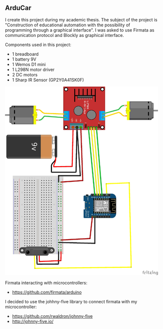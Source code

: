 ## ArduCar

I create this project during my academic thesis.
The subject of the project is "Construction of educational automation with the possibility of programming through a graphical interface".
I was asked to use Firmata as communication protocol and Blockly as graphical interface.

Components used in this project: 
- 1 breadboard
- 1 battery 9V
- 1 Wemos D1 mini
- 1 L298N motor driver
- 2 DC motors
- 1 Sharp IR Sensor (GP2Y0A41SK0F)

![Image](/schematic.jpg)



Firmata interacting with microcontrollers:
- https://github.com/firmata/arduino

I decided to use the johhny-five library to connect firmata with my microcontroller: 
- https://github.com/rwaldron/johnny-five
- http://johnny-five.io/
